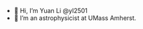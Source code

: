 - 👋 Hi, I’m Yuan Li @yl2501
- 👀 I’m an astrophysicist at UMass Amherst.

<!---
yl2501/yl2501 is a ✨ special ✨ repository because its `README.md` (this file) appears on your GitHub profile.
You can click the Preview link to take a look at your changes.
--->
